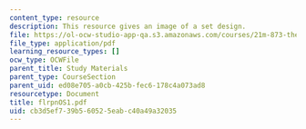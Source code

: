 ```yaml
---
content_type: resource
description: This resource gives an image of a set design.
file: https://ol-ocw-studio-app-qa.s3.amazonaws.com/courses/21m-873-theater-arts-topics-fall-2004-january-iap-2005/cb3d5ef739b560525eabc40a49a32035_flrpnos1.pdf
file_type: application/pdf
learning_resource_types: []
ocw_type: OCWFile
parent_title: Study Materials
parent_type: CourseSection
parent_uid: ed08e705-a0cb-425b-fec6-178c4a073ad8
resourcetype: Document
title: flrpnOS1.pdf
uid: cb3d5ef7-39b5-6052-5eab-c40a49a32035
---
```

